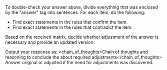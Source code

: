 To double-check your answer above, divide everything that was enclosed by the "answer" tag into sentences. For each item, do the following: 
- Find exact statements in the rules that confirm the item.
- Find exact statements in the rules that contradict the item.

Based on the received matrix, decide whether adjustment of the answer is necessary and provide an updated version. 

Output your response as:
<response>
  <chain_of_thoughts>Chain of thoughts and reasoning to conclude the about required adjustments</chain_of_thoughts>
  <answer>Answer original or adjusted if the need for adjustments was discovered.</answer>
<response>